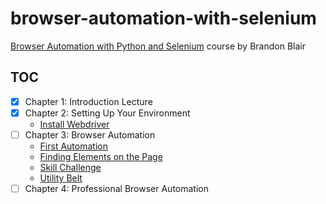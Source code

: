 # browser-automation-with-selenium

[Browser Automation with Python and Selenium][1] course by Brandon Blair

## TOC

- [x] Chapter 1: Introduction Lecture
- [x] Chapter 2: Setting Up Your Environment
  - [Install Webdriver](src/chapter2/using_webdriver_manager.py)
- [ ] Chapter 3: Browser Automation
  - [First Automation](src/chapter3/first_automation.py)
  - [Finding Elements on the Page](src/chapter3/find_elements.py)
  - [Skill Challenge](src/chapter3/exercise.py)
  - [Utility Belt](src/chapter3/utility_belt.py)
- [ ] Chapter 4: Professional Browser Automation

[1]: https://learning.oreilly.com/videos/browser-automation-with/9781800560161
